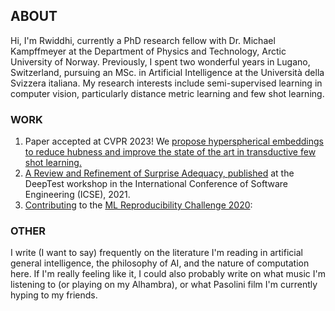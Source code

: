 ## ABOUT

Hi, I'm Rwiddhi, currently a PhD research fellow with Dr. Michael Kampffmeyer at the Department of Physics and Technology, Arctic University of Norway. Previously, I spent two wonderful years in Lugano, Switzerland, pursuing an MSc. in Artificial Intelligence at the Università della Svizzera italiana. My research interests include semi-supervised learning in computer vision, particularly distance metric learning and few shot learning. 


### WORK

1. Paper accepted at CVPR 2023! We <a href="https://arxiv.org/pdf/2303.09352"> propose hyperspherical embeddings to reduce hubness and improve the state of the art in transductive few shot learning. 
2. A Review and Refinement of Surprise Adequacy, [published](https://conf.researchr.org/home/deeptest-2021#event-overview) at the DeepTest workshop in the International Conference of Software Engineering (ICSE), 2021.
3. [Contributing](https://arxiv.org/abs/2105.06724) to the [ML Reproducibility Challenge 2020](https://paperswithcode.com/rc2020):


### OTHER

I write (I want to say) frequently on the literature I'm reading in artificial general intelligence, the philosophy of AI, and the nature of computation here. If I'm really feeling like it, I could also probably write on what music I'm listening to (or playing on my Alhambra), or what Pasolini film I'm currently hyping to my friends. 
